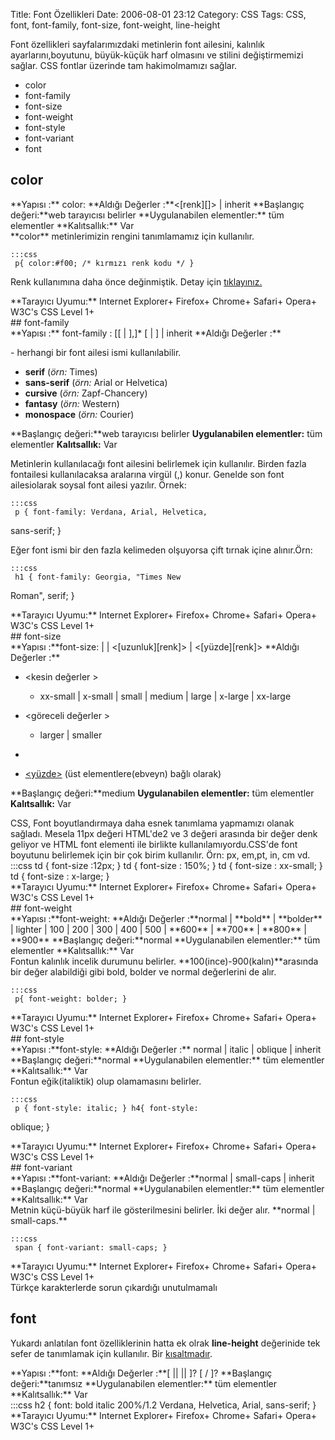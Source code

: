 Title: Font Özellikleri
Date: 2006-08-01 23:12
Category: CSS
Tags: CSS, font, font-family, font-size, font-weight, line-height

Font özellikleri sayfalarımızdaki metinlerin font ailesini, kalınlık
ayarlarını,boyutunu, büyük-küçük harf olmasını ve stilini değiştirmemizi
sağlar. CSS fontlar üzerinde tam hakimolmamızı sağlar. <!--more-->

-   color
-   font-family
-   font-size
-   font-weight
-   font-style
-   font-variant
-   font

## color

<div class="cssozelliktanimi">
**Yapısı :** color: <deger> **Aldığı Değerler :**<[renk][]> |
inherit **Başlangıç değeri:**web tarayıcısı belirler **Uygulanabilen
elementler:** tüm elementler **Kalıtsallık:** Var

</div>
**color** metinlerimizin rengini tanımlamamız için kullanılır.

	:::css
	 p{ color:#f00; /* kırmızı renk kodu */ }


Renk kullanımına daha önce değinmiştik. Detay için [tıklayınız.][renk]

<div class="tarayiciuyum">
**Tarayıcı Uyumu:** Internet Explorer+ Firefox+ Chrome+ Safari+ Opera+
W3C's CSS Level 1+

</div>
## font-family

<div class="cssozelliktanimi">
**Yapısı :** font-family : [[<font aile ismi > | <soysal aile ismi >],]* [<font aile ismi > | <soysal aile ismi >] | inherit **Aldığı
Değerler :**

<font aile ismi >- herhangi bir font ailesi ismi kullanılabilir.

<soysal aile ismi >

-   **serif** (*örn:* Times)
-   **sans-serif** (*örn:* Arial or Helvetica)
-   **cursive** (*örn:* Zapf-Chancery)
-   **fantasy** (*örn:* Western)
-   **monospace** (*örn:* Courier)

**Başlangıç değeri:**web tarayıcısı belirler **Uygulanabilen
elementler:** tüm elementler **Kalıtsallık:** Var

</div>
Metinlerin kullanılacağı font ailesini belirlemek için kullanılır.
Birden fazla fontailesi kullanılacaksa aralarına virgül (,) konur.
Genelde son font ailesiolarak soysal font ailesi yazılır. Örnek:

	:::css
	 p { font-family: Verdana, Arial, Helvetica,
sans-serif; } 

Eğer font ismi bir den fazla kelimeden olşuyorsa çift tırnak içine
alınır.Örn:

	:::css
	 h1 { font-family: Georgia, "Times New
Roman", serif; } 

<div class="tarayiciuyum">
**Tarayıcı Uyumu:** Internet Explorer+ Firefox+ Chrome+ Safari+ Opera+
W3C's CSS Level 1+

</div>
## font-size

<div class="cssozelliktanimi">
**Yapısı :**font-size: <kesin değerler > | <göreceli değerler > |
<[uzunluk][renk]> | <[yüzde][renk]> **Aldığı Değerler :**

-   <kesin değerler >
    -   xx-small | x-small | small | medium | large | x-large | xx-large

-   <göreceli değerler >
    -   larger | smaller

-   [<uzunluk>][renk]
-   [<yüzde>][renk] (üst elementlere(ebveyn) bağlı olarak)

**Başlangıç değeri:**medium **Uygulanabilen elementler:** tüm elementler
**Kalıtsallık:** Var

</div>
CSS, Font boyutlandırmaya daha esnek tanımlama yapmamızı olanak sağladı.
Mesela 11px değeri HTML'de2 ve 3 değeri arasında bir değer denk geliyor
ve HTML font elementi ile birlikte kullanılamıyordu.CSS'de font boyutunu
belirlemek için bir çok birim kullanılır. Örn: px, em,pt, in, cm vd.
	:::css
	 td { font-size :12px; } td { font-size :
150%; } td { font-size : xx-small; } td { font-size : x-large; }


<div class="tarayiciuyum">
**Tarayıcı Uyumu:** Internet Explorer+ Firefox+ Chrome+ Safari+ Opera+
W3C's CSS Level 1+

</div>
## font-weight

<div class="cssozelliktanimi">
**Yapısı :**font-weight: <değer> **Aldığı Değerler :**normal |
**bold** | **bolder** | lighter | 100 | 200 | 300 | 400 | 500 | **600**
| **700** | **800** | **900** **Başlangıç değeri:**normal
**Uygulanabilen elementler:** tüm elementler **Kalıtsallık:** Var

</div>
Fontun kalınlık incelik durumunu belirler.
**100(ince)-900(kalın)**arasında bir değer alabildiği gibi bold, bolder
ve normal değerlerini de alır.

	:::css
	 p{ font-weight: bolder; } 

<div class="tarayiciuyum">
**Tarayıcı Uyumu:** Internet Explorer+ Firefox+ Chrome+ Safari+ Opera+
W3C's CSS Level 1+

</div>
## font-style

<div class="cssozelliktanimi">
**Yapısı :**font-style: <değer> **Aldığı Değerler :** normal | italic
| oblique | inherit **Başlangıç değeri:**normal **Uygulanabilen
elementler:** tüm elementler **Kalıtsallık:** Var

</div>
Fontun eğik(italiktik) olup olamamasını belirler.

	:::css
	 p { font-style: italic; } h4{ font-style:
oblique; } 

<div class="tarayiciuyum">
**Tarayıcı Uyumu:** Internet Explorer+ Firefox+ Chrome+ Safari+ Opera+
W3C's CSS Level 1+

</div>
## font-variant

<div class="cssozelliktanimi">
**Yapısı :**font-variant: <değer> **Aldığı Değerler :**normal |
small-caps | inherit **Başlangıç değeri:**normal **Uygulanabilen
elementler:** tüm elementler **Kalıtsallık:** Var

</div>
Metnin küçü-büyük harf ile gösterilmesini belirler. İki değer alır.
**normal | small-caps.**

	:::css
	 span { font-variant: small-caps; }


<div class="tarayiciuyum">
**Tarayıcı Uyumu:** Internet Explorer+ Firefox+ Chrome+ Safari+ Opera+
W3C's CSS Level 1+

</div>
Türkçe karakterlerde sorun çıkardığı unutulmamalı

## font

Yukardı anlatılan font özelliklerinin hatta ek olrak **line-height**
değerinide tek sefer de tanımlamak için kullanılır. Bir [kısaltmadır][].

<div class="cssozelliktanimi">
**Yapısı :**font: <değer> **Aldığı Değerler :**[ <font-style> || <font-variant> || <font-weight> ]? <font-size> [ / <line-height> ]? <font-family> **Başlangıç değeri:**tanımsız **Uygulanabilen
elementler:** tüm elementler **Kalıtsallık:** Var

</div>
	:::css
	 h2 { font: bold italic 200%/1.2 Verdana,
Helvetica, Arial, sans-serif; } 

<div class="tarayiciuyum">
**Tarayıcı Uyumu:** Internet Explorer+ Firefox+ Chrome+ Safari+ Opera+
W3C's CSS Level 1+

</div>
</p>

  [renk]: http://www.fatihhayrioglu.com/?p=95
  [kısaltmadır]: http://www.fatihhayrioglu.com/?p=6
